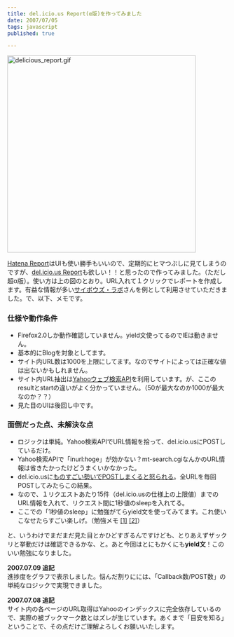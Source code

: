 ```yaml
---
title: del.icio.us Report(α版)を作ってみました
date: 2007/07/05
tags: javascript
published: true

---
```


<p><a href="http://lab.katsuma.tv/del.icio.us_report/"><img alt="delicious_report.gif" src="http://blog.katsuma.tv/images/delicious_report.gif" width="430" height="450" border="0" /></a></p>

<p><a href="http://airy.web.infoseek.co.jp/cgi-bin/forgotthemilk/labo/hatena-report/index.cgi">Hatena Report</a>はUIも使い勝手もいいので、定期的にヒマつぶしに見てしまうのですが、<a href="http://lab.katsuma.tv/del.icio.us_report/">del.icio.us Report</a>も欲しい！！と思ったので作ってみました。（ただし超α版）。使い方は上の図のとおり。URL入れて１クリックでレポートを作成します。有益な情報が多い<a href="http://labs.cybozu.co.jp/">サイボウズ・ラボ</a>さんを例として利用させていただきました。で、以下、メモです。</p>

<h3>仕様や動作条件</h3>
<p><ul>
<li>Firefox2.0しか動作確認していません。yield文使ってるのでIEは動きません。</li>
<li>基本的にBlogを対象としてます。</li>
<li>サイト内URL数は1000を上限にしてます。なのでサイトによっては正確な値は出ないかもしれません。</li>
<li>サイト内URL抽出は<a href="http://developer.yahoo.co.jp/search/web/V1/webSearch.html">Yahooウェブ検索API</a>を利用しています。が、ここのresultとstartの違いがよく分かっていません。（50が最大なのか1000が最大なのか？？）</li>
<li>見た目のUIは後回し中です。</li>
</ul>
</p>

<h3>面倒だった点、未解決な点</h3>
<p><ul>
<li>ロジックは単純。Yahoo検索APIでURL情報を拾って、del.icio.usにPOSTしているだけ。</li>
<li>Yahoo検索APIで「inurl:hoge」が効かない？mt-search.cgiなんかのURL情報は省きたかったけどうまくいかなかった。</li>
<li>del.icio.usに<a href="http://blog.katsuma.tv/2007/06/delicious_error.html">ものすごい勢いでPOSTしまくると怒られる</a>。全URLを毎回POSTしてみたらこの結果。</li>
<li>なので、１リクエストあたり15件（del.icio.usの仕様上の上限値）までのURL情報を入れて、リクエスト間に1秒値のsleepを入れてる。</li>
<li>ここでの「1秒値のsleep」に勉強がてらyield文を使ってみてます。これ使いこなせたらすごい楽しげ。（勉強メモ <a href="http://d.hatena.ne.jp/amachang/20060805/1154743229">[1]</a> <a href="http://piro.sakura.ne.jp/latest/blosxom/webtech/javascript/2006-08-07_yield.htm">[2]</a>）</li>
</ul></p>

<p>と、いうわけでまだまだ見た目とかひどすぎるんですけども、とりあえずザックリと挙動だけは確認できるかな、と。あと今回はとにもかくにも<strong>yield文</strong>！このいい勉強になりました。</p>


<p><strong>2007.07.09 追記</strong><br/>
進捗度をグラフで表示しました。悩んだ割りにには、「Callback数/POST数」の単純なロジックで実現できました。</p>

<p><strong>2007.07.08 追記</strong><br />サイト内の各ページのURL取得はYahooのインデックスに完全依存しているので、実際の被ブックマーク数とはズレが生じています。あくまで「目安を知る」ということで、その点だけご理解よろしくお願いいたします。</p>
